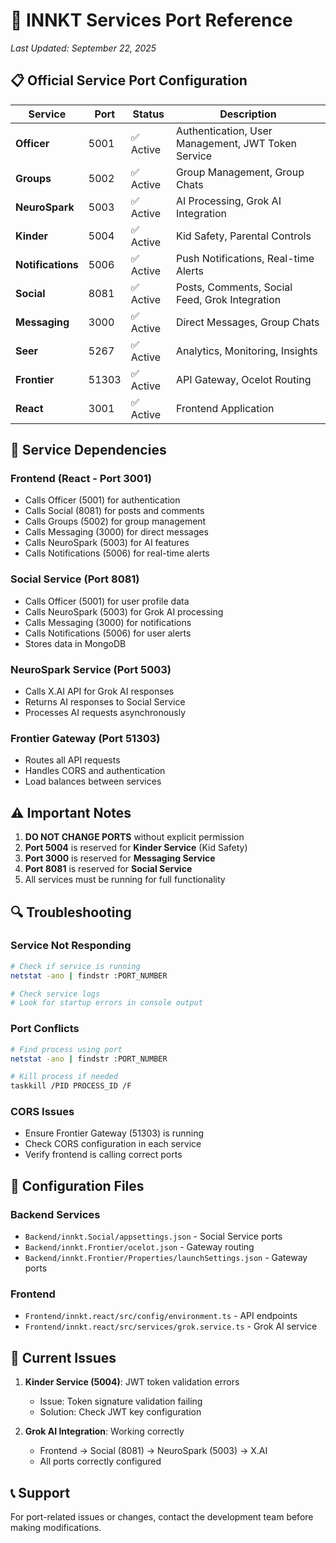 # 🚀 INNKT Services Port Reference

*Last Updated: September 22, 2025*

## 📋 **Official Service Port Configuration**

| Service | Port | Status | Description |
|---------|------|--------|-------------|
| **Officer** | 5001 | ✅ Active | Authentication, User Management, JWT Token Service |
| **Groups** | 5002 | ✅ Active | Group Management, Group Chats |
| **NeuroSpark** | 5003 | ✅ Active | AI Processing, Grok AI Integration |
| **Kinder** | 5004 | ✅ Active | Kid Safety, Parental Controls |
| **Notifications** | 5006 | ✅ Active | Push Notifications, Real-time Alerts |
| **Social** | 8081 | ✅ Active | Posts, Comments, Social Feed, Grok Integration |
| **Messaging** | 3000 | ✅ Active | Direct Messages, Group Chats |
| **Seer** | 5267 | ✅ Active | Analytics, Monitoring, Insights |
| **Frontier** | 51303 | ✅ Active | API Gateway, Ocelot Routing |
| **React** | 3001 | ✅ Active | Frontend Application |

## 🔧 **Service Dependencies**

### **Frontend (React - Port 3001)**
- Calls Officer (5001) for authentication
- Calls Social (8081) for posts and comments
- Calls Groups (5002) for group management
- Calls Messaging (3000) for direct messages
- Calls NeuroSpark (5003) for AI features
- Calls Notifications (5006) for real-time alerts

### **Social Service (Port 8081)**
- Calls Officer (5001) for user profile data
- Calls NeuroSpark (5003) for Grok AI processing
- Calls Messaging (3000) for notifications
- Calls Notifications (5006) for user alerts
- Stores data in MongoDB

### **NeuroSpark Service (Port 5003)**
- Calls X.AI API for Grok AI responses
- Returns AI responses to Social Service
- Processes AI requests asynchronously

### **Frontier Gateway (Port 51303)**
- Routes all API requests
- Handles CORS and authentication
- Load balances between services

## ⚠️ **Important Notes**

1. **DO NOT CHANGE PORTS** without explicit permission
2. **Port 5004** is reserved for **Kinder Service** (Kid Safety)
3. **Port 3000** is reserved for **Messaging Service**
4. **Port 8081** is reserved for **Social Service**
5. All services must be running for full functionality

## 🔍 **Troubleshooting**

### **Service Not Responding**
```bash
# Check if service is running
netstat -ano | findstr :PORT_NUMBER

# Check service logs
# Look for startup errors in console output
```

### **Port Conflicts**
```bash
# Find process using port
netstat -ano | findstr :PORT_NUMBER

# Kill process if needed
taskkill /PID PROCESS_ID /F
```

### **CORS Issues**
- Ensure Frontier Gateway (51303) is running
- Check CORS configuration in each service
- Verify frontend is calling correct ports

## 📝 **Configuration Files**

### **Backend Services**
- `Backend/innkt.Social/appsettings.json` - Social Service ports
- `Backend/innkt.Frontier/ocelot.json` - Gateway routing
- `Backend/innkt.Frontier/Properties/launchSettings.json` - Gateway ports

### **Frontend**
- `Frontend/innkt.react/src/config/environment.ts` - API endpoints
- `Frontend/innkt.react/src/services/grok.service.ts` - Grok AI service

## 🚨 **Current Issues**

1. **Kinder Service (5004)**: JWT token validation errors
   - Issue: Token signature validation failing
   - Solution: Check JWT key configuration

2. **Grok AI Integration**: Working correctly
   - Frontend → Social (8081) → NeuroSpark (5003) → X.AI
   - All ports correctly configured

## 📞 **Support**

For port-related issues or changes, contact the development team before making modifications.
